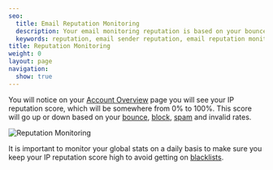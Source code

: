 ```yaml
---
seo:
  title: Email Reputation Monitoring
  description: Your email monitoring reputation is based on your bounces, blocks, spam, invalid email, and successfully delivered emails.
  keywords: reputation, email sender reputation, email reputation monitoring
title: Reputation Monitoring
weight: 0
layout: page
navigation:
  show: true
---
```


You will notice on your [Account Overview]({{site.app_url}}) page you will see your IP reputation score, which will be somewhere from 0% to 100%. This score will go up or down based on your [bounce]({{root_url}}/Glossary/bounces.html), [block]({{root_url}}/Glossary/blocks.html), [spam]({{root_url}}/Glossary/spam_reports.html) and invalid rates.

![Reputation Monitoring]({{root_url}}/images/reputation_monitoring_1.png)

It is important to monitor your global stats on a daily basis to make sure you keep your IP reputation score high to avoid getting on [blacklists]({{root_url}}/Glossary/blacklists.html).
